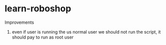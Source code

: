 # learn-roboshop
Improvements
1. even if user is running the us normal user we should not run the script, it should pay to run as root user
